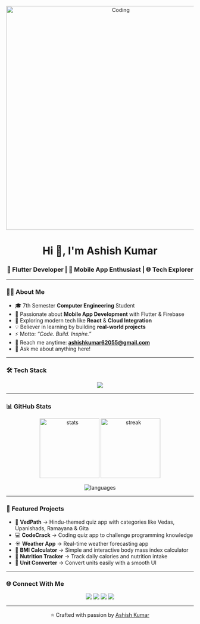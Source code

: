 <!-- Banner / Header -->
<p align="center">
  <img src="https://user-images.githubusercontent.com/74038190/216657029-5cf9a49b-dc02-4046-98af-4937c4a89e20.gif" alt="Coding" width="600"/>
</p>

<h1 align="center">Hi 👋, I'm Ashish Kumar</h1>
<h3 align="center">🚀 Flutter Developer | 📱 Mobile App Enthusiast | 🌐 Tech Explorer</h3>

---

### 👨‍💻 About Me  
- 🎓 7th Semester **Computer Engineering** Student  
- 📱 Passionate about **Mobile App Development** with Flutter & Firebase  
- 🌟 Exploring modern tech like **React** & **Cloud Integration**  
- 💡 Believer in learning by building **real-world projects**  
- ⚡ Motto: *“Code. Build. Inspire.”*  
- 📧 Reach me anytime: **ashishkumar62055@gmail.com**  
- 💬 Ask me about anything here!  

---

### 🛠️ Tech Stack  
<p align="center">
  <img src="https://skillicons.dev/icons?i=flutter,dart,cpp,java,python,react,mysql,firebase,git,github,vscode,androidstudio" />
</p>

---

### 📊 GitHub Stats  
<p align="center">
  <img src="https://github-readme-stats.vercel.app/api?username=ashish-kumar108&show_icons=true&theme=tokyonight" alt="stats" height="160"/>
  <img src="https://github-readme-streak-stats.herokuapp.com/?user=ashish-kumar108&theme=tokyonight" alt="streak" height="160"/>
</p>

<p align="center">
  <img src="https://github-readme-stats.vercel.app/api/top-langs/?username=ashish-kumar108&layout=compact&theme=tokyonight" alt="languages" />
</p>

---

### 🌟 Featured Projects  
- 📖 **VedPath** → Hindu-themed quiz app with categories like Vedas, Upanishads, Ramayana & Gita  
- 💻 **CodeCrack** → Coding quiz app to challenge programming knowledge  
- ☀️ **Weather App** → Real-time weather forecasting app  
- 🧮 **BMI Calculator** → Simple and interactive body mass index calculator  
- 🍎 **Nutrition Tracker** → Track daily calories and nutrition intake  
- 🔢 **Unit Converter** → Convert units easily with a smooth UI  

---

### 🌐 Connect With Me  
<p align="center">
  <a href="https://www.linkedin.com/in/sanatanii-ashish/" target="_blank"><img src="https://img.shields.io/badge/LinkedIn-0A66C2?style=for-the-badge&logo=linkedin&logoColor=white" /></a>
  <a href="https://x.com/sanatanii_ashis" target="_blank"><img src="https://img.shields.io/badge/Twitter-000000?style=for-the-badge&logo=x&logoColor=white" /></a>
  <a href="https://www.instagram.com/ashishpawarx/" target="_blank"><img src="https://img.shields.io/badge/Instagram-E4405F?style=for-the-badge&logo=instagram&logoColor=white" /></a>
  <a href="mailto:ashishkumar62055@gmail.com"><img src="https://img.shields.io/badge/Email-D14836?style=for-the-badge&logo=gmail&logoColor=white" /></a>
</p>

---

<p align="center">
  ⭐️ Crafted with passion by <a href="https://github.com/ashish-kumar108">Ashish Kumar</a>
</p>
